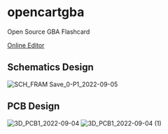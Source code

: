 # opencartgba
Open Source GBA Flashcard

[Online Editor](https://oshwhub.com/laqieer/opencartgba)

## Schematics Design

![SCH_FRAM Save_0-P1_2022-09-05](https://user-images.githubusercontent.com/8841957/188344721-9a72d8ed-c802-471e-a780-80b6e115299f.svg)

## PCB Design

![3D_PCB1_2022-09-04](https://user-images.githubusercontent.com/8841957/188315351-a636c741-ee37-422e-937b-75860af1a81a.png)
![3D_PCB1_2022-09-04 (1)](https://user-images.githubusercontent.com/8841957/188315354-22d37809-fa57-433c-ac82-dd42f9dd21cb.png)
